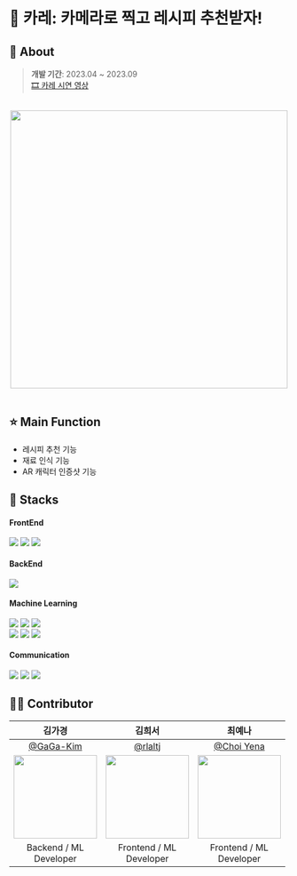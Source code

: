 # 🍛 카레: 카메라로 찍고 레시피 추천받자!
## 🌈 About
> <b>개발 기간</b>: 2023.04 ~ 2023.09<br/>
> [🎞️  카레 시연 영상](https://youtu.be/0DPp7_p83QA)

</br>


<center><img src="https://github.com/Ottug-i/.github/assets/87821678/2f903256-bc37-4025-b5ba-b7178aafc580" width="500"></center>
</br>

## ⭐ Main Function
- 레시피 추천 기능
- 재료 인식 기능
- AR 캐릭터 인증샷 기능


## 💎 Stacks
<div align=start>  
  <h4>FrontEnd</h4>
   <img src="https://img.shields.io/badge/flutter-02569B?style=for-the-badge&logo=flutter&logoColor=white">
   <img src="https://img.shields.io/badge/android-3DDC84B?style=for-the-badge&logo=android&logoColor=white">
   <img src="https://img.shields.io/badge/ios-000000?style=for-the-badge&logo=ios&logoColor=white">
  
  <h4>BackEnd</h4>
   <img src="https://img.shields.io/badge/springboot-6DB33F?style=for-the-badge&logo=springboot&logoColor=white">
  
  <h4>Machine Learning</h4>
   <img src="https://img.shields.io/badge/yolo-00FFFF?style=for-the-badge&logo=yolo&logoColor=black">
   <img src="https://img.shields.io/badge/pytorch-EE4C2C?style=for-the-badge&logo=pytorch&logoColor=white">
   <img src="https://img.shields.io/badge/googlecolab-F9AB00?style=for-the-badge&logo=googlecolab&logoColor=white">
   <br/>
   <img src="https://img.shields.io/badge/flask-000000?style=for-the-badge&logo=flask&logoColor=white">
   <img src="https://img.shields.io/badge/python-3776AB?style=for-the-badge&logo=python&logoColor=white">
   <img src="https://img.shields.io/badge/scikitlearn-F7931E?style=for-the-badge&logo=scikitlearn&logoColor=white">
   
  <h4>Communication</h4>
   <img src="https://img.shields.io/badge/github-181717?style=for-the-badge&logo=github&logoColor=white">
   <img src="https://img.shields.io/badge/notion-000000?style=for-the-badge&logo=notion&logoColor=white">
   <img src="https://img.shields.io/badge/discord-5865F2?style=for-the-badge&logo=discord&logoColor=white">
</div>

## 🤹🏻 Contributor
| 김가경 | 김희서 | 최예나 |
| :-: | :-: | :-: |
| [@GaGa-Kim](https://github.com/GaGa-Kim) | [@rlaltj](https://github.com/hap6v6) | [@Choi Yena](https://github.com/YenaChoi00) |
|<img src="https://github.com/GaGa-Kim.png" style="width:150px; height:150px;">|<img src="https://avatars.githubusercontent.com/u/76986589?v=4" style="width:150px; height:150px;">|<img src="https://avatars.githubusercontent.com/u/71956482?v=4" style="width:150px; height:150px;">|
| Backend  / ML<br/>Developer | Frontend / ML<br/>Developer | Frontend / ML<br/>Developer |

